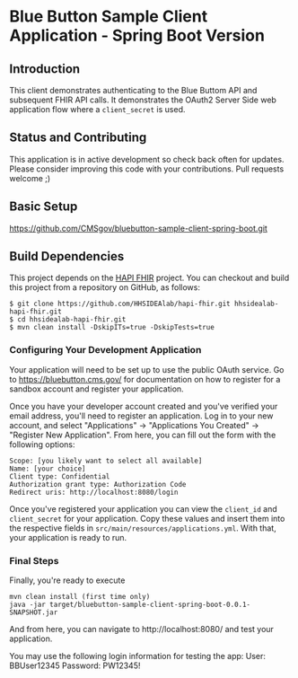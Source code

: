 Blue Button Sample Client Application - Spring Boot Version
===========================================================

## Introduction

This client demonstrates authenticating to the Blue Buttom API and subsequent FHIR API calls.
It demonstrates the OAuth2 Server Side web application flow where a `client_secret` is used.

## Status and Contributing

This application is in active development so check back often for updates.
Please consider improving this code with your contributions. Pull requests welcome ;)

## Basic Setup

   https://github.com/CMSgov/bluebutton-sample-client-spring-boot.git
   
## Build Dependencies

This project depends on the [HAPI FHIR](https://github.com/jamesagnew/hapi-fhir) project. You can checkout and build this project from a repository on GitHub, as follows:

    $ git clone https://github.com/HHSIDEAlab/hapi-fhir.git hhsidealab-hapi-fhir.git
    $ cd hhsidealab-hapi-fhir.git
    $ mvn clean install -DskipITs=true -DskipTests=true


### Configuring Your Development Application

Your application will need to be set up to use the public OAuth service.  Go to  https://bluebutton.cms.gov/ for documentation on how to register for a sandbox account and register your application. 

Once you have your developer account created and you've verified your email address,
you'll need to register an application. Log in to your new account, and select
"Applications" -> "Applications You Created" -> "Register New Application". From
here, you can fill out the form with the following options:

    Scope: [you likely want to select all available]
    Name: [your choice]
    Client type: Confidential
    Authorization grant type: Authorization Code
    Redirect uris: http://localhost:8080/login
    
Once you've registered your application you can view the `client_id` and `client_secret` for your application. Copy these values and insert them into the respective fields in `src/main/resources/applications.yml`. With that, your application is ready to run.



### Final Steps

Finally, you're ready to execute

    mvn clean install (first time only)
    java -jar target/bluebutton-sample-client-spring-boot-0.0.1-SNAPSHOT.jar


And from here, you can navigate to http://localhost:8080/ and test your application.

You may use the following login information for testing the app:
	User: BBUser12345
	Password: PW12345!


